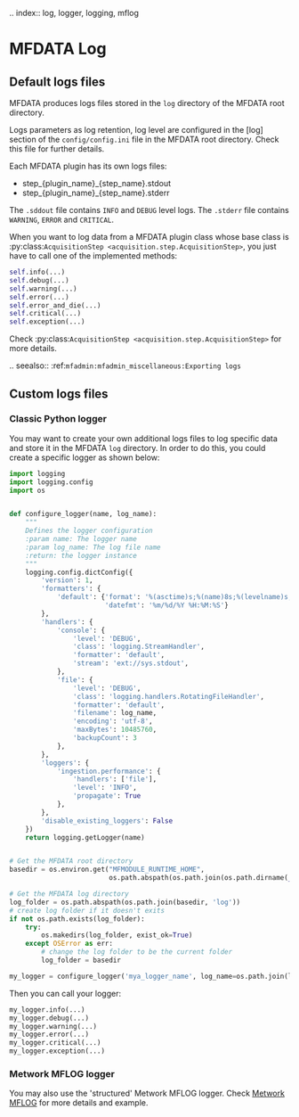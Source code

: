 .. index:: log, logger, logging, mflog
# MFDATA Log

## Default logs files
MFDATA produces logs files stored in the `log` directory of the MFDATA root directory.

Logs parameters as log retention, log level are configured in the [log] section of the `config/config.ini` file in the MFDATA root directory. Check this file for further details.

Each MFDATA plugin has its own logs files:

- step_{plugin_name}_{step_name}.stdout
- step_{plugin_name}_{step_name}.stderr

The `.sddout` file contains `INFO` and `DEBUG` level logs. The `.stderr` file contains `WARNING`, `ERROR` and `CRITICAL`.

When you want to log data from a MFDATA plugin class whose base class is  :py:class:`AcquisitionStep <acquisition.step.AcquisitionStep>`, you just have to call one of the implemented methods:
```python
self.info(...)
self.debug(...)
self.warning(...)
self.error(...)
self.error_and_die(...)
self.critical(...)
self.exception(...)
```

Check :py:class:`AcquisitionStep <acquisition.step.AcquisitionStep>` for more details.

.. seealso::
    :ref:`mfadmin:mfadmin_miscellaneous:Exporting logs`

## Custom logs files

### Classic Python logger
You may want to create your own additional logs files to log specific data and store it in the MFDATA `log` directory. In order to do this, you could create a specific logger as shown below:

```python
import logging
import logging.config
import os


def configure_logger(name, log_name):
    """
    Defines the logger configuration
    :param name: The logger name
    :param log_name: The log file name
    :return: the logger instance
    """
    logging.config.dictConfig({
        'version': 1,
        'formatters': {
            'default': {'format': '%(asctime)s;%(name)8s;%(levelname)s;%(message)s',
                        'datefmt': '%m/%d/%Y %H:%M:%S'}
        },
        'handlers': {
            'console': {
                'level': 'DEBUG',
                'class': 'logging.StreamHandler',
                'formatter': 'default',
                'stream': 'ext://sys.stdout',
            },
            'file': {
                'level': 'DEBUG',
                'class': 'logging.handlers.RotatingFileHandler',
                'formatter': 'default',
                'filename': log_name,
                'encoding': 'utf-8',
                'maxBytes': 10485760,
                'backupCount': 3
            },
        },
        'loggers': {
            'ingestion.performance': {
                'handlers': ['file'],
                'level': 'INFO',
                'propagate': True
            },
        },
        'disable_existing_loggers': False
    })
    return logging.getLogger(name)


# Get the MFDATA root directory
basedir = os.environ.get("MFMODULE_RUNTIME_HOME",
                         os.path.abspath(os.path.join(os.path.dirname(__file__), os.path.pardir)))

# Get the MFDATA log directory
log_folder = os.path.abspath(os.path.join(basedir, 'log'))
# create log folder if it doesn't exits
if not os.path.exists(log_folder):
    try:
        os.makedirs(log_folder, exist_ok=True)
    except OSError as err:
        # change the log folder to be the current folder
        log_folder = basedir

my_logger = configure_logger('mya_logger_name', log_name=os.path.join(log_folder, 'my_log_file_name.log'))

```

Then you can call your logger:
```python
my_logger.info(...)
my_logger.debug(...)
my_logger.warning(...)
my_logger.error(...)
my_logger.critical(...)
my_logger.exception(...)
```

### Metwork MFLOG logger

You may also use the 'structured' Metwork MFLOG logger. Check [Metwork MFLOG](https://github.com/metwork-framework/mflog) for more details and example.
